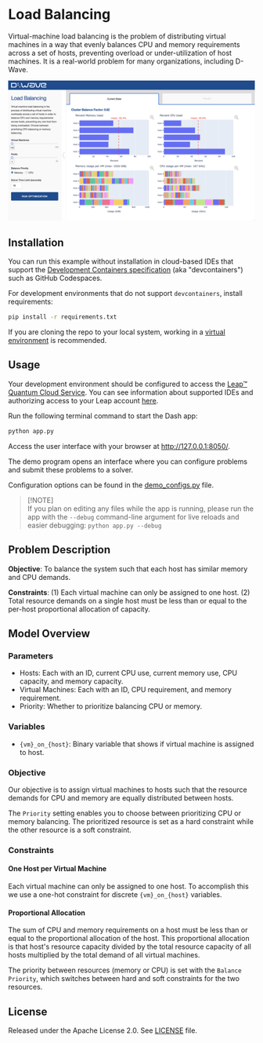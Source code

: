 # Load Balancing

Virtual-machine load balancing is the problem of distributing virtual machines in a way that 
evenly balances CPU and memory requirements across a set of hosts, preventing overload
or under-utilization of host machines. It is a real-world problem for many organizations, 
including D-Wave.

![Demo Example](static/demo.png)

## Installation
You can run this example without installation in cloud-based IDEs that support the
[Development Containers specification](https://containers.dev/supporting) (aka "devcontainers")
such as GitHub Codespaces.

For development environments that do not support `devcontainers`, install requirements:

```bash
pip install -r requirements.txt
```

If you are cloning the repo to your local system, working in a
[virtual environment](https://docs.python.org/3/library/venv.html) is recommended.

## Usage
Your development environment should be configured to access the
[Leap&trade; Quantum Cloud Service](https://docs.ocean.dwavesys.com/en/stable/overview/sapi.html).
You can see information about supported IDEs and authorizing access to your Leap account
[here](https://docs.dwavesys.com/docs/latest/doc_leap_dev_env.html).

Run the following terminal command to start the Dash app:

```bash
python app.py
```

Access the user interface with your browser at http://127.0.0.1:8050/.

The demo program opens an interface where you can configure problems and submit these problems to
a solver.

Configuration options can be found in the [demo_configs.py](demo_configs.py) file.

> [!NOTE]\
> If you plan on editing any files while the app is running,
please run the app with the `--debug` command-line argument for live reloads and easier debugging:
`python app.py --debug`

## Problem Description

**Objective**: To balance the system such that each host has similar memory and CPU demands.

**Constraints**: (1) Each virtual machine can only be assigned to one host. (2) Total resource
demands on a single host must be less than or equal to the per-host proportional allocation 
of capacity.

## Model Overview

### Parameters
 - Hosts: Each with an ID, current CPU use, current memory use, CPU capacity, and memory capacity.
 - Virtual Machines: Each with an ID, CPU requirement, and memory requirement.
 - Priority: Whether to prioritize balancing CPU or memory.

### Variables
 - `{vm}_on_{host}`: Binary variable that shows if virtual machine is assigned to host.

### Objective
Our objective is to assign virtual machines to hosts such that the resource demands for CPU and
memory are equally distributed between hosts.

The `Priority` setting enables you to choose between prioritizing CPU or memory balancing. The
prioritized resource is set as a hard constraint while the other resource is a soft constraint.

### Constraints
#### One Host per Virtual Machine
Each virtual machine can only be assigned to one host. To accomplish this we use a one-hot
constraint for discrete `{vm}_on_{host}` variables.

#### Proportional Allocation
The sum of CPU and memory requirements on a host must be less than or equal to the
proportional allocation of the host. This proportional allocation is that host's resource 
capacity divided by the total resource capacity of all hosts multiplied by the total demand 
of all virtual machines.

The priority between resources (memory or CPU) is set with the `Balance Priority`, which
switches between hard and soft constraints for the two resources.


## License

Released under the Apache License 2.0. See [LICENSE](LICENSE) file.
